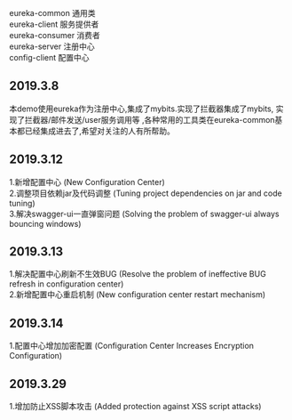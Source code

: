 
eureka-common 通用类<br/>
eureka-client 服务提供者 <br/>
eureka-consumer 消费者 <br/>
eureka-server  注册中心 <br/>
config-client  配置中心 <br/>

<h2>2019.3.8</h2>
本demo使用eureka作为注册中心,集成了mybits.实现了拦截器集成了mybits, 实现了拦截器/邮件发送/user服务调用等 ,各种常用的工具类在eureka-common基本都已经集成进去了,希望对关注的人有所帮助。

<h2>2019.3.12</h2>
  1.新增配置中心 (New Configuration Center)<br/>
  2.调整项目依赖jar及代码调整 (Tuning project dependencies on jar and code tuning)<br/>
  3.解决swagger-ui一直弹窗问题 (Solving the problem of swagger-ui always bouncing windows)<br/>
<h2>2019.3.13</h2>
  1.解决配置中心刷新不生效BUG (Resolve the problem of ineffective BUG refresh in configuration center)<br/>
  2.新增配置中心重启机制 (New configuration center restart mechanism)<br/>
<h2>2019.3.14</h2>
 1.配置中心增加加密配置 (Configuration Center Increases Encryption Configuration)<br/>
<h2>2019.3.29</h2>
 1.增加防止XSS脚本攻击 (Added protection against XSS script attacks)<br/>
